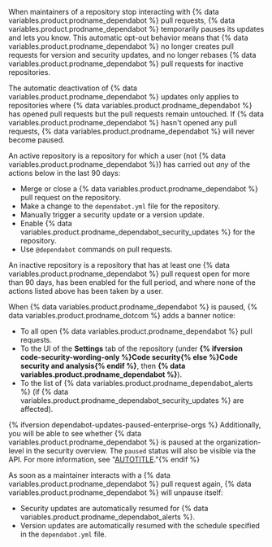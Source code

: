 When maintainers of a repository stop interacting with {% data variables.product.prodname_dependabot %} pull requests, {% data variables.product.prodname_dependabot %} temporarily pauses its updates and lets you know. This automatic opt-out behavior means that {% data variables.product.prodname_dependabot %} no longer creates pull requests for version and security updates, and no longer rebases {% data variables.product.prodname_dependabot %} pull requests for inactive repositories.

The automatic deactivation of {% data variables.product.prodname_dependabot %} updates only applies to repositories where {% data variables.product.prodname_dependabot %} has opened pull requests but the pull requests remain untouched. If {% data variables.product.prodname_dependabot %} hasn't opened any pull requests, {% data variables.product.prodname_dependabot %} will never become paused.

An active repository is a repository for which a user (not {% data variables.product.prodname_dependabot %}) has carried out _any_ of the actions below in the last 90 days:

* Merge or close a {% data variables.product.prodname_dependabot %} pull request on the repository.
* Make a change to the `dependabot.yml` file for the repository.
* Manually trigger a security update or a version update.
* Enable {% data variables.product.prodname_dependabot_security_updates %} for the repository.
* Use `@dependabot` commands on pull requests.

An inactive repository is a repository that has at least one {% data variables.product.prodname_dependabot %} pull request open for more than 90 days, has been enabled for the full period, and where none of the actions listed above has been taken by a user.

When {% data variables.product.prodname_dependabot %} is paused, {% data variables.product.prodname_dotcom %} adds a banner notice:
* To all open {% data variables.product.prodname_dependabot %} pull requests.
* To the UI of the **Settings** tab of the repository (under **{% ifversion code-security-wording-only %}**Code security**{% else %}**Code security and analysis**{% endif %}**, then **{% data variables.product.prodname_dependabot %}**).
* To the list of {% data variables.product.prodname_dependabot_alerts %} (if {% data variables.product.prodname_dependabot_security_updates %} are affected).

{% ifversion dependabot-updates-paused-enterprise-orgs %} Additionally, you will be able to see whether {% data variables.product.prodname_dependabot %} is paused at the organization-level in the security overview. The `paused` status will also be visible via the API. For more information, see "[AUTOTITLE](/rest/repos#enable-automated-security-fixes)."{% endif %}

As soon as a maintainer interacts with a {% data variables.product.prodname_dependabot %} pull request again, {% data variables.product.prodname_dependabot %} will unpause itself:
* Security updates are automatically resumed for {% data variables.product.prodname_dependabot_alerts %}.
* Version updates are automatically resumed with the schedule specified in the `dependabot.yml` file.
